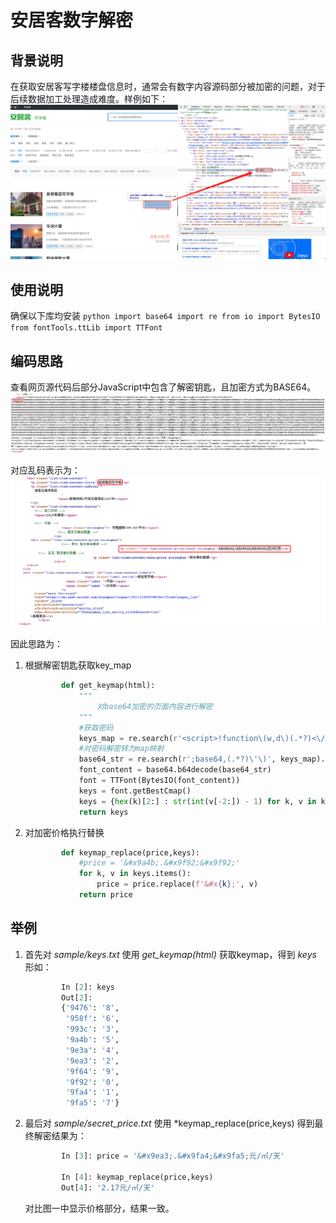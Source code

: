 # 安居客数字解密

## 背景说明
在获取安居客写字楼楼盘信息时，通常会有数字内容源码部分被加密的问题，对于后续数据加工处理造成难度。样例如下：
![](images/安居客加密数字样例.png)

## 使用说明
确保以下库均安装
    ```python
        import base64
        import re
        from io import BytesIO
        from fontTools.ttLib import TTFont 
    ```

## 编码思路
查看网页源代码后部分JavaScript中包含了解密钥匙，且加密方式为BASE64。
![](images/解密钥匙.png)

对应乱码表示为：
![](images/安居客加密数字样例2.png)

因此思路为：
1. 根据解密钥匙获取key_map

    ```python
            def get_keymap(html):
                """
                    对base64加密的页面内容进行解密
                """
                #获取密码
                keys_map = re.search(r'<script>!function\(w,d\)(.*?)<\/script>',html).group(1)
                #对密码解密转为map映射
                base64_str = re.search(r';base64,(.*?)\'\)', keys_map).group(1)
                font_content = base64.b64decode(base64_str)
                font = TTFont(BytesIO(font_content))
                keys = font.getBestCmap()
                keys = {hex(k)[2:] : str(int(v[-2:]) - 1) for k, v in keys.items()}
                return keys
    ```
    
2. 对加密价格执行替换
    
    ```python
            def keymap_replace(price,keys):
                #price = '&#x9a4b;.&#x9f92;&#x9f92;'
                for k, v in keys.items():
                    price = price.replace(f'&#x{k};', v)
                return price
    ```
    
## 举例
1. 首先对 *sample/keys.txt* 使用 *get_keymap(html)* 获取keymap，得到 *keys* 形如：
    
    ```python
            In [2]: keys                                                                   
            Out[2]: 
            {'9476': '8',
             '958f': '6',
             '993c': '3',
             '9a4b': '5',
             '9e3a': '4',
             '9ea3': '2',
             '9f64': '9',
             '9f92': '0',
             '9fa4': '1',
             '9fa5': '7'}
    ```
        
3. 最后对 *sample/secret_price.txt* 使用 *keymap_replace(price,keys) 得到最终解密结果为：

    ```python
            In [3]: price = '&#x9ea3;.&#x9fa4;&#x9fa5;元/㎡/天'                            

            In [4]: keymap_replace(price,keys)                                             
            Out[4]: '2.17元/㎡/天'
    ```
   
   对比图一中显示价格部分，结果一致。
